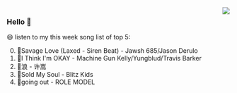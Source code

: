 <img align="right"  src="https://github-readme-stats.vercel.app/api/top-langs/?username=sohyunQVQ" />

### Hello 👋

😄 listen to my this week song list of top 5:

0. 🌈Savage Love (Laxed - Siren Beat) - Jawsh 685/Jason Derulo
1. 🌈I Think I'm OKAY - Machine Gun Kelly/Yungblud/Travis Barker
2. 🌈浪 - 许嵩
3. 🌈Sold My Soul - Blitz Kids
4. 🌈going out - ROLE MODEL

